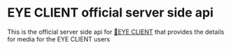 # EYE CLIENT official server side api

This is the official server side api for [🍿EYE CLIENT](https://www.eyeclient.com) that provides the details for media for the EYE CLIENT users